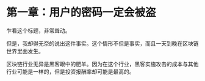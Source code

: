 # 第一章：用户的密码一定会被盗

乍看这个标题，非常耸动。

但是，我却得无奈的说出这件事实。这个情形不但是事实，而且一天到晚在区块链世界里面发生。

区块链行业无异是黑客眼中的肥羊。因为在这个行业，黑客实施攻击的成本与其他行业可能是一样的，但是投资报酬率却可能是最高的。
